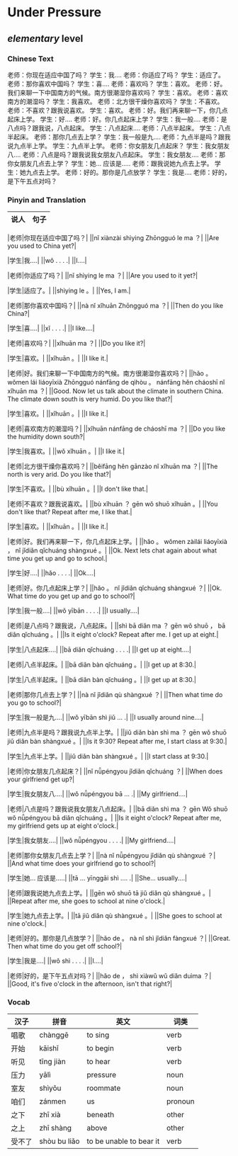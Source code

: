 # Under Pressure
## *elementary* level

### Chinese Text
老师：你现在适应中国了吗？
学生：我....
老师：你适应了吗？
学生：适应了。
老师：那你喜欢中国吗？
学生：喜....
老师：喜欢吗？
学生：喜欢。
老师：好。我们来聊一下中国南方的气候。南方很潮湿你喜欢吗？
学生：喜欢。
老师：喜欢南方的潮湿吗？
学生：我喜欢。
老师：北方很干燥你喜欢吗？
学生：不喜欢。
老师：不喜欢？跟我说喜欢。
学生：喜欢。
老师：好。我们再来聊一下，你几点起床上学。
学生：好....
老师：好。你几点起床上学？
学生：我一般....
老师：是八点吗？跟我说，八点起床。
学生：八点起床....
老师：八点半起床。
学生：八点半起床。
老师：那你几点去上学？
学生：我一般是九….
老师：九点半是吗？跟我说九点半上学。
学生：九点半上学。
老师：你女朋友几点起床？
学生：我女朋友八….
老师：八点是吗？跟我说我女朋友八点起床。
学生：我女朋友....
老师：那你女朋友几点去上学？
学生：她... 应该是.....
老师：跟我说她九点去上学。
学生：她九点去上学。
老师：好的。那你是几点放学？
学生：我是....
老师：好的，是下午五点对吗？

### Pinyin and Translation
|说人|句子|
|----|----|

|老师|你现在适应中国了吗？|
||nǐ xiànzài shìying Zhōngguó le ma ？|
||Are you used to China yet?|

|学生|我....|
||wǒ . . . .|
||I....|

|老师|你适应了吗？|
||nǐ shìying le ma ？|
||Are you used to it yet?|

|学生|适应了。|
||shìying le 。|
||Yes, I am.|

|老师|那你喜欢中国吗？|
||nà nǐ xǐhuān Zhōngguó ma ？|
||Then do you like China?|

|学生|喜....|
||xǐ . . . .|
||I like....|

|老师|喜欢吗？|
||xǐhuān ma ？|
||Do you like it?|

|学生|喜欢。|
||xǐhuān 。|
||I like it.|

|老师|好。我们来聊一下中国南方的气候。南方很潮湿你喜欢吗？|
||hǎo 。 wǒmen lái liáoyīxià Zhōngguó nánfāng de qìhòu 。 nánfāng hěn cháoshī nǐ xǐhuān ma ？|
||Good. Now let us talk about the climate in southern China. The climate down south is very humid. Do you like that?|

|学生|喜欢。|
||xǐhuān 。|
||I like it.|

|老师|喜欢南方的潮湿吗？|
||xǐhuān nánfāng de cháoshī ma ？|
||Do you like the humidity down south?|

|学生|我喜欢。|
||wǒ xǐhuān 。|
||I like it.|

|老师|北方很干燥你喜欢吗？|
||běifāng hěn gānzào nǐ xǐhuān ma ？|
||The north is very arid. Do you like that?|

|学生|不喜欢。|
||bù xǐhuān 。|
||I don't like that.|

|老师|不喜欢？跟我说喜欢。|
||bù xǐhuān ？ gēn wǒ shuō xǐhuān 。|
||You don't like that? Repeat after me, I like that.|

|学生|喜欢。|
||xǐhuān 。|
||I like it.|

|老师|好。我们再来聊一下，你几点起床上学。|
||hǎo 。 wǒmen zàilái liáoyīxià ， nǐ jǐdiǎn qǐchuáng shàngxué 。|
||Ok. Next lets chat again about what time you get up and go to school.|

|学生|好....|
||hǎo . . . .|
||Ok....|

|老师|好。你几点起床上学？|
||hǎo 。 nǐ jǐdiǎn qǐchuáng shàngxué ？|
||Ok. What time do you get up and go to school?|

|学生|我一般....|
||wǒ yībān . . . .|
||I usually....|

|老师|是八点吗？跟我说，八点起床。|
||shì bā diǎn ma ？ gēn wǒ shuō ， bā diǎn qǐchuáng 。|
||Is it eight o'clock? Repeat after me. I get up at eight.|

|学生|八点起床....|
||bā diǎn qǐchuáng . . . .|
||I get up at eight....|

|老师|八点半起床。|
||bā diǎn bàn qǐchuáng 。|
||I get up at 8:30.|

|学生|八点半起床。|
||bā diǎn bàn qǐchuáng 。|
||I get up at 8:30.|

|老师|那你几点去上学？|
||nà nǐ jǐdiǎn qù shàngxué ？|
||Then what time do you go to school?|

|学生|我一般是九….|
||wǒ yībān shì jiǔ … .|
||I usually around nine....|

|老师|九点半是吗？跟我说九点半上学。|
||jiǔ diǎn bàn shì ma ？ gēn wǒ shuō jiǔ diǎn bàn shàngxué 。|
||Is it 9:30? Repeat after me, I start class at 9:30.|

|学生|九点半上学。|
||jiǔ diǎn bàn shàngxué 。|
||I start class at 9:30.|

|老师|你女朋友几点起床？|
||nǐ nǚpéngyou jǐdiǎn qǐchuáng ？|
||When does your girlfriend get up?|

|学生|我女朋友八….|
||wǒ nǚpéngyou bā … .|
||My girlfriend....|

|老师|八点是吗？跟我说我女朋友八点起床。|
||bā diǎn shì ma ？ gēn Wǒ shuō wǒ nǚpéngyou bā diǎn qǐchuáng 。|
||Is it eight o'clock? Repeat after me, my girlfriend gets up at eight o'clock.|

|学生|我女朋友....|
||wǒ nǚpéngyou . . . .|
||My girlfriend....|

|老师|那你女朋友几点去上学？|
||nà nǐ nǚpéngyou jǐdiǎn qù shàngxué ？|
||And what time does your girlfriend go to school?|

|学生|她... 应该是.....|
||tā ... yīnggāi shì .... .|
||She... usually....|

|老师|跟我说她九点去上学。|
||gēn wǒ shuō tā jiǔ diǎn qù shàngxué 。|
||Repeat after me, she goes to school at nine o'clock.|

|学生|她九点去上学。|
||tā jiǔ diǎn qù shàngxué 。|
||She goes to school at nine o'clock.|

|老师|好的。那你是几点放学？|
||hǎo de 。 nà nǐ shì jǐdiǎn fàngxué ？|
||Great. Then what time do you get off school?|

|学生|我是....|
||wǒ shì . . . .|
||I....|

|老师|好的，是下午五点对吗？|
||hǎo de ， shì xiàwǔ wǔ diǎn duìma ？|
||Good, it's five o'clock in the afternoon, isn't that right?|
### Vocab
|汉子|拼音|英文|词类|
|----|----|----|----|
|唱歌|chànggē|to sing|verb|
|开始|kāishǐ|to begin|verb|
|听见|tīng  jiàn|to hear|verb|
|压力|yālì|pressure|noun|
|室友|shìyǒu|roommate|noun|
|咱们|zánmen|us|pronoun|
|之下|zhī xià|beneath|other|
|之上|zhī shàng|above|other|
|受不了|shòu bu liǎo|to be unable to bear it|verb|